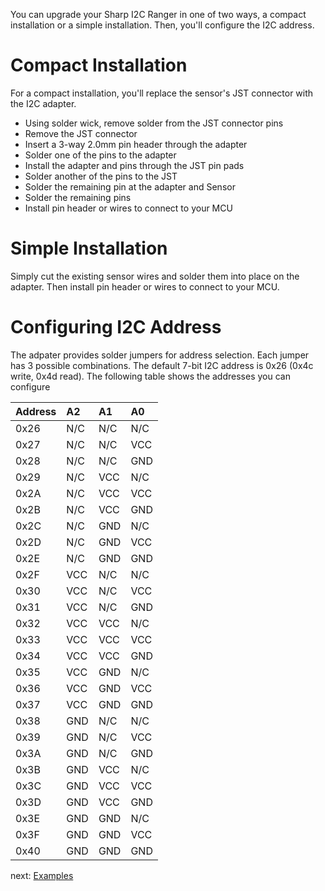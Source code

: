 You can upgrade your Sharp I2C Ranger in one of two ways, a compact installation or a simple installation. Then, you'll configure the I2C address.

# Compact Installation #

For a compact installation, you'll replace the sensor's JST connector with the I2C adapter.

  * Using solder wick, remove solder from the JST connector pins
  * Remove the JST connector
  * Insert a 3-way 2.0mm pin header through the adapter
  * Solder one of the pins to the adapter
  * Install the adapter and pins through the JST pin pads
  * Solder another of the pins to the JST
  * Solder the remaining pin at the adapter and Sensor
  * Solder the remaining pins
  * Install pin header or wires to connect to your MCU

# Simple Installation #

Simply cut the existing sensor wires and solder them into place on the adapter. Then install pin header or wires to connect to your MCU.

# Configuring I2C Address #

The adpater provides solder jumpers for address selection. Each jumper has 3 possible combinations. The default 7-bit I2C address is 0x26 (0x4c write, 0x4d read). The following table shows the addresses you can configure

| **Address** | **A2** | **A1** | **A0** |
|:------------|:-------|:-------|:-------|
| 0x26 | N/C | N/C | N/C |
| 0x27 | N/C | N/C | VCC |
| 0x28 | N/C | N/C | GND |
| 0x29 | N/C | VCC | N/C |
| 0x2A | N/C | VCC | VCC |
| 0x2B | N/C | VCC | GND |
| 0x2C | N/C | GND | N/C |
| 0x2D | N/C | GND | VCC |
| 0x2E | N/C | GND | GND |
| 0x2F | VCC | N/C | N/C |
| 0x30 | VCC | N/C | VCC |
| 0x31 | VCC | N/C | GND |
| 0x32 | VCC | VCC | N/C |
| 0x33 | VCC | VCC | VCC |
| 0x34 | VCC | VCC | GND |
| 0x35 | VCC | GND | N/C |
| 0x36 | VCC | GND | VCC |
| 0x37 | VCC | GND | GND |
| 0x38 | GND | N/C | N/C |
| 0x39 | GND | N/C | VCC |
| 0x3A | GND | N/C | GND |
| 0x3B | GND | VCC | N/C |
| 0x3C | GND | VCC | VCC |
| 0x3D | GND | VCC | GND |
| 0x3E | GND | GND | N/C |
| 0x3F | GND | GND | VCC |
| 0x40 | GND | GND | GND |

next: [Examples](Examples.md)